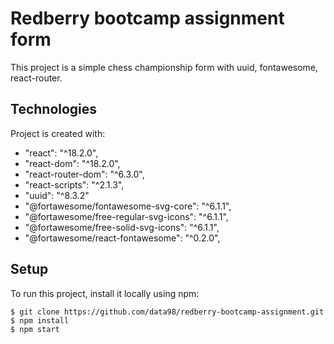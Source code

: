 # Redberry bootcamp assignment form

This project is a simple chess championship form with uuid, fontawesome, react-router.

## Technologies

Project is created with:

- "react": "^18.2.0",
- "react-dom": "^18.2.0",
- "react-router-dom": "^6.3.0",
- "react-scripts": "^2.1.3",
- "uuid": "^8.3.2"
- "@fortawesome/fontawesome-svg-core": "^6.1.1",
- "@fortawesome/free-regular-svg-icons": "^6.1.1",
- "@fortawesome/free-solid-svg-icons": "^6.1.1",
- "@fortawesome/react-fontawesome": "^0.2.0",

## Setup

To run this project, install it locally using npm:

```
$ git clone https://github.com/data98/redberry-bootcamp-assignment.git
$ npm install
$ npm start
```

